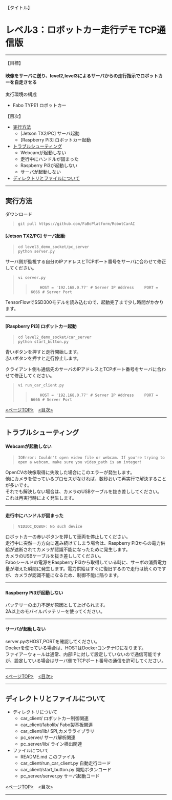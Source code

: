 <a name='top'>

【タイトル】
# レベル3：ロボットカー走行デモ TCP通信版
<hr>

【目標】
#### 映像をサーバに送り、level2,level3によるサーバからの走行指示でロボットカーを自走させる

実行環境の構成
* Fabo TYPE1 ロボットカー

<a name='0'>

【目次】
* [実行方法](#1)
  * [Jetson TX2/PC] サーバ起動
  * [Raspberry Pi3] ロボットカー起動
* [トラブルシューティング](#2)
  * Webcamが起動しない
  * 走行中にハンドルが固まった
  * Raspberry Pi3が起動しない
  * サーバが起動しない
* [ディレクトリとファイルについて](#3)
<hr>

<a name='1'>

## 実行方法
ダウンロード
> `git pull https://github.com/FaBoPlatform/RobotCarAI`<br>

#### [Jetson TX2/PC] サーバ起動
> `cd level3_demo_socket/pc_server`<br>
> `python server.py`<br>

サーバ側が監視する自分のIPアドレスとTCPポート番号をサーバに合わせて修正してください。<br>
> `vi server.py`
>>`    HOST = '192.168.0.77' # Server IP Address`
>>`    PORT = 6666 # Server Port`

TensorFlowでSSD300モデルを読み込むので、起動完了まで少し時間がかかります。<br>
<hr>

#### [Raspberry Pi3] ロボットカー起動
> `cd level2_demo_socket/car_server`<br>
> `python start_button.py`<br>

青いボタンを押すと走行開始します。<br>
赤いボタンを押すと走行停止します。<br>

クライアント側も通信先のサーバのIPアドレスとTCPポート番号をサーバに合わせて修正してください。<br>
> `vi run_car_client.py`
>>`    HOST = '192.168.0.77' # Server IP Address`
>>`    PORT = 6666 # Server Port`

[<ページTOP>](#top)　[<目次>](#0)
<hr>

<a name='2'>

## トラブルシューティング
#### Webcamが起動しない
>`IOError: Couldn't open video file or webcam. If you're trying to open a webcam, make sure you video_path is an integer!`

OpenCVの映像取得に失敗した場合にこのエラーが発生します。<br>
他にカメラを使っているプロセスがなければ、数秒おいて再実行で解決することが多いです。<br>
それでも解決しない場合は、カメラのUSBケーブルを抜き差ししてください。<br>
これは再実行時によく発生します。<br>
<hr>

#### 走行中にハンドルが固まった
>`VIDIOC_DQBUF: No such device`

ロボットカーの赤いボタンを押して車両を停止してください。<br>
走行中に突然一方方向に進み続けてしまう場合は、Raspberry Pi3からの電力供給が遮断されてカメラが認識不能になったために発生します。<br>
カメラのUSBケーブルを抜き差ししてください。<br>
Faboシールドの電源をRaspberry Pi3から取得している時に、サーボの消費電力量が増えた瞬間に発生します。電力供給はすぐに復旧するので走行は続くのですが、カメラが認識不能になるため、制御不能に陥ります。<br>
<hr>

#### Raspberry Pi3が起動しない
バッテリーの出力不足が原因として上げられます。<br>
2A以上のモバイルバッテリーを使ってください。<br>
<hr>

#### サーバが起動しない
server.pyのHOST,PORTを確認してください。<br>
Dockerを使っている場合は、HOSTはDockerコンテナIDになります。<br>
ファイアーウォールは通常、内部IPに対して設定していないので通信可能ですが、設定している場合はサーバ側でTCPポート番号の通信を許可してください。<br>
<hr>

[<ページTOP>](#top)　[<目次>](#0)
<hr>

<a name='3'>

## ディレクトリとファイルについて
* ディレクトリについて
  * car_client/ ロボットカー制御関連
  * car_client/fabolib/ Fabo製基板関連
  * car_client/lib/ SPI,カメラライブラリ
  * pc_server/ サーバ解析関連
  * pc_server/lib/ ライン検出関連
* ファイルについて
  * README.md このファイル
  * car_client/run_car_client.py 自動走行コード
  * car_client/start_button.py 開始ボタンコード
  * pc_server/server.py サーバ起動コード

[<ページTOP>](#top)　[<目次>](#0)
<hr>

